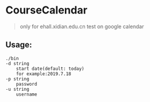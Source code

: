 # CourseCalendar
> only for ehall.xidian.edu.cn
test on google calendar 
## Usage:
```shell
./bin
-d string
    start date(default: today)
    for example:2019.7.18
-p string
    password
-u string
    username
```